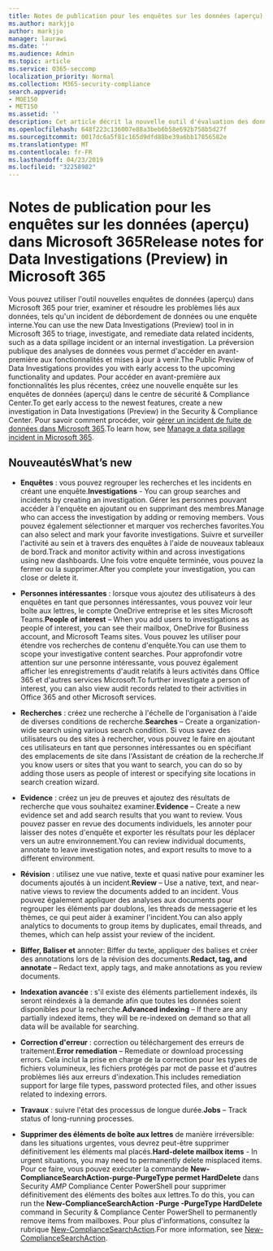 ```yaml
---
title: Notes de publication pour les enquêtes sur les données (aperçu) dans Microsoft 365
ms.author: markjjo
author: markjjo
manager: laurawi
ms.date: ''
ms.audience: Admin
ms.topic: article
ms.service: O365-seccomp
localization_priority: Normal
ms.collection: M365-security-compliance
search.appverid:
- MOE150
- MET150
ms.assetid: ''
description: Cet article décrit la nouvelle outil d'évaluation des données (aperçu) de Microsoft 365.
ms.openlocfilehash: 648f223c136007e88a3beb6b58e692b758b5d27f
ms.sourcegitcommit: 0017dc6a5f81c165d9dfd88be39a6bb17856582e
ms.translationtype: MT
ms.contentlocale: fr-FR
ms.lasthandoff: 04/23/2019
ms.locfileid: "32258982"
---
```

# <a name="release-notes-for-data-investigations-preview-in-microsoft-365"></a><span data-ttu-id="b5b7e-103">Notes de publication pour les enquêtes sur les données (aperçu) dans Microsoft 365</span><span class="sxs-lookup"><span data-stu-id="b5b7e-103">Release notes for Data Investigations (Preview) in Microsoft 365</span></span>

<span data-ttu-id="b5b7e-104">Vous pouvez utiliser l'outil nouvelles enquêtes de données (aperçu) dans Microsoft 365 pour trier, examiner et résoudre les problèmes liés aux données, tels qu'un incident de débordement de données ou une enquête interne.</span><span class="sxs-lookup"><span data-stu-id="b5b7e-104">You can use the new Data Investigations (Preview) tool in in Microsoft 365 to triage, investigate, and remediate data related incidents, such as a data spillage incident or an internal investigation.</span></span> <span data-ttu-id="b5b7e-105">La préversion publique des analyses de données vous permet d'accéder en avant-première aux fonctionnalités et mises à jour à venir.</span><span class="sxs-lookup"><span data-stu-id="b5b7e-105">The Public Preview of Data Investigations provides you with early access to the upcoming functionality and updates.</span></span> <span data-ttu-id="b5b7e-106">Pour accéder en avant-première aux fonctionnalités les plus récentes, créez une nouvelle enquête sur les enquêtes de données (aperçu) dans le centre de sécurité & Compliance Center.</span><span class="sxs-lookup"><span data-stu-id="b5b7e-106">To get early access to the newest features, create a new investigation in Data Investigations (Preview) in the Security & Compliance Center.</span></span> <span data-ttu-id="b5b7e-107">Pour savoir comment procéder, voir [gérer un incident de fuite de données dans Microsoft 365](manage-data-spillage-incidents.md).</span><span class="sxs-lookup"><span data-stu-id="b5b7e-107">To learn how, see [Manage a data spillage incident in Microsoft 365](manage-data-spillage-incidents.md).</span></span>

## <a name="whats-new"></a><span data-ttu-id="b5b7e-108">Nouveautés</span><span class="sxs-lookup"><span data-stu-id="b5b7e-108">What’s new</span></span> 

- <span data-ttu-id="b5b7e-109">**Enquêtes** : vous pouvez regrouper les recherches et les incidents en créant une enquête.</span><span class="sxs-lookup"><span data-stu-id="b5b7e-109">**Investigations** - You can group searches and incidents by creating an investigation.</span></span> <span data-ttu-id="b5b7e-110">Gérer les personnes pouvant accéder à l'enquête en ajoutant ou en supprimant des membres.</span><span class="sxs-lookup"><span data-stu-id="b5b7e-110">Manage who can access the investigation by adding or removing members.</span></span>  <span data-ttu-id="b5b7e-111">Vous pouvez également sélectionner et marquer vos recherches favorites.</span><span class="sxs-lookup"><span data-stu-id="b5b7e-111">You can also select and mark your favorite investigations.</span></span> <span data-ttu-id="b5b7e-112">Suivre et surveiller l'activité au sein et à travers des enquêtes à l'aide de nouveaux tableaux de bord.</span><span class="sxs-lookup"><span data-stu-id="b5b7e-112">Track and monitor activity within and across investigations using new dashboards.</span></span> <span data-ttu-id="b5b7e-113">Une fois votre enquête terminée, vous pouvez la fermer ou la supprimer.</span><span class="sxs-lookup"><span data-stu-id="b5b7e-113">After you complete your investigation, you can close or delete it.</span></span>

- <span data-ttu-id="b5b7e-114">**Personnes intéressantes** : lorsque vous ajoutez des utilisateurs à des enquêtes en tant que personnes intéressantes, vous pouvez voir leur boîte aux lettres, le compte OneDrive entreprise et les sites Microsoft Teams.</span><span class="sxs-lookup"><span data-stu-id="b5b7e-114">**People of interest** – When you add users to investigations as people of interest, you can see their mailbox, OneDrive for Business account, and Microsoft Teams sites.</span></span> <span data-ttu-id="b5b7e-115">Vous pouvez les utiliser pour étendre vos recherches de contenu d'enquête.</span><span class="sxs-lookup"><span data-stu-id="b5b7e-115">You can use them to scope your investigative content searches.</span></span> <span data-ttu-id="b5b7e-116">Pour approfondir votre attention sur une personne intéressante, vous pouvez également afficher les enregistrements d'audit relatifs à leurs activités dans Office 365 et d'autres services Microsoft.</span><span class="sxs-lookup"><span data-stu-id="b5b7e-116">To further investigate a person of interest, you can also view audit records related to their activities in Office 365 and other Microsoft services.</span></span>

- <span data-ttu-id="b5b7e-117">**Recherches** : créez une recherche à l'échelle de l'organisation à l'aide de diverses conditions de recherche.</span><span class="sxs-lookup"><span data-stu-id="b5b7e-117">**Searches** – Create a organization-wide search using various search condition.</span></span> <span data-ttu-id="b5b7e-118">Si vous savez des utilisateurs ou des sites à rechercher, vous pouvez le faire en ajoutant ces utilisateurs en tant que personnes intéressantes ou en spécifiant des emplacements de site dans l'Assistant de création de la recherche.</span><span class="sxs-lookup"><span data-stu-id="b5b7e-118">If you know users or sites that you want to search, you can do so by adding those users as people of interest or specifying site locations in search creation wizard.</span></span> 

- <span data-ttu-id="b5b7e-119">**Evidence** : créez un jeu de preuves et ajoutez des résultats de recherche que vous souhaitez examiner.</span><span class="sxs-lookup"><span data-stu-id="b5b7e-119">**Evidence** – Create a new evidence set and add search results that you want to review.</span></span> <span data-ttu-id="b5b7e-120">Vous pouvez passer en revue des documents individuels, les annoter pour laisser des notes d'enquête et exporter les résultats pour les déplacer vers un autre environnement.</span><span class="sxs-lookup"><span data-stu-id="b5b7e-120">You can review individual documents, annotate to leave investigation notes, and export results to move to a different environment.</span></span> 

- <span data-ttu-id="b5b7e-121">**Révision** : utilisez une vue native, texte et quasi native pour examiner les documents ajoutés à un incident.</span><span class="sxs-lookup"><span data-stu-id="b5b7e-121">**Review** – Use a native, text, and near-native views to review the documents added to an incident.</span></span> <span data-ttu-id="b5b7e-122">Vous pouvez également appliquer des analyses aux documents pour regrouper les éléments par doublons, les threads de messagerie et les thèmes, ce qui peut aider à examiner l'incident.</span><span class="sxs-lookup"><span data-stu-id="b5b7e-122">You can also apply analytics to documents to group items by duplicates, email threads, and themes, which can help assist your review of the incident.</span></span> 

- <span data-ttu-id="b5b7e-123">**Biffer, Baliser et** annoter: Biffer du texte, appliquer des balises et créer des annotations lors de la révision des documents.</span><span class="sxs-lookup"><span data-stu-id="b5b7e-123">**Redact, tag, and annotate** – Redact text, apply tags, and make annotations as you review documents.</span></span>
  
- <span data-ttu-id="b5b7e-124">**Indexation avancée** : s'il existe des éléments partiellement indexés, ils seront réindexés à la demande afin que toutes les données soient disponibles pour la recherche.</span><span class="sxs-lookup"><span data-stu-id="b5b7e-124">**Advanced indexing** – If there are any partially indexed items, they will be re-indexed on demand so that all data will be available for searching.</span></span>

- <span data-ttu-id="b5b7e-125">**Correction d'erreur** : correction ou téléchargement des erreurs de traitement.</span><span class="sxs-lookup"><span data-stu-id="b5b7e-125">**Error remediation** – Remediate or download processing errors.</span></span> <span data-ttu-id="b5b7e-126">Cela inclut la prise en charge de la correction pour les types de fichiers volumineux, les fichiers protégés par mot de passe et d'autres problèmes liés aux erreurs d'indexation.</span><span class="sxs-lookup"><span data-stu-id="b5b7e-126">This includes remediation support for large file types, password protected files, and other issues related to indexing errors.</span></span> 

- <span data-ttu-id="b5b7e-127">**Travaux** : suivre l'état des processus de longue durée.</span><span class="sxs-lookup"><span data-stu-id="b5b7e-127">**Jobs** – Track status of long-running processes.</span></span>

- <span data-ttu-id="b5b7e-128">**Supprimer des éléments de boîte aux lettres** de manière irréversible: dans les situations urgentes, vous devrez peut-être supprimer définitivement les éléments mal placés.</span><span class="sxs-lookup"><span data-stu-id="b5b7e-128">**Hard-delete mailbox items** - In urgent situations, you may need to permanently delete misplaced items.</span></span> <span data-ttu-id="b5b7e-129">Pour ce faire, vous pouvez exécuter la commande **New-ComplianceSearchAction-purge-PurgeType permet HardDelete** dans Security _AMP_ Compliance Center PowerShell pour supprimer définitivement des éléments des boîtes aux lettres.</span><span class="sxs-lookup"><span data-stu-id="b5b7e-129">To do this, you can run the **New-ComplianceSearchAction -Purge -PurgeType HardDelete** command in Security & Compliance Center PowerShell to permanently remove items from mailboxes.</span></span> <span data-ttu-id="b5b7e-130">Pour plus d'informations, consultez la rubrique [New-ComplianceSearchAction](https://docs.microsoft.com/powershell/module/exchange/policy-and-compliance-content-search/new-compliancesearchaction).</span><span class="sxs-lookup"><span data-stu-id="b5b7e-130">For more information, see [New-ComplianceSearchAction](https://docs.microsoft.com/powershell/module/exchange/policy-and-compliance-content-search/new-compliancesearchaction).</span></span>
